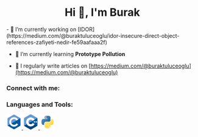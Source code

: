 <h1 align="center">Hi 👋, I'm Burak</h1>
- 🔭 I’m currently working on [IDOR](https://medium.com/@buraktuluceoglu/idor-insecure-direct-object-references-zafiyeti-nedir-fe59aafaaa2f)

- 🌱 I’m currently learning **Prototype Pollution**

- 📝 I regularly write articles on [https://medium.com/@buraktuluceoglu](https://medium.com/@buraktuluceoglu)

<h3 align="left">Connect with me:</h3>
<p align="left">
</p>

<h3 align="left">Languages and Tools:</h3>
<p align="left"> <a href="https://www.cprogramming.com/" target="_blank" rel="noreferrer"> <img src="https://raw.githubusercontent.com/devicons/devicon/master/icons/c/c-original.svg" alt="c" width="40" height="40"/> </a> <a href="https://www.w3schools.com/cpp/" target="_blank" rel="noreferrer"> <img src="https://raw.githubusercontent.com/devicons/devicon/master/icons/cplusplus/cplusplus-original.svg" alt="cplusplus" width="40" height="40"/> </a> <a href="https://www.python.org" target="_blank" rel="noreferrer"> <img src="https://raw.githubusercontent.com/devicons/devicon/master/icons/python/python-original.svg" alt="python" width="40" height="40"/> </a> </p>
